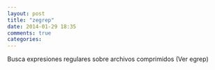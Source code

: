 ```yaml
---
layout: post
title: "zegrep"
date: 2014-01-29 18:35
comments: true
categories: 
---
```

Busca expresiones regulares sobre archivos comprimidos (Ver egrep)

